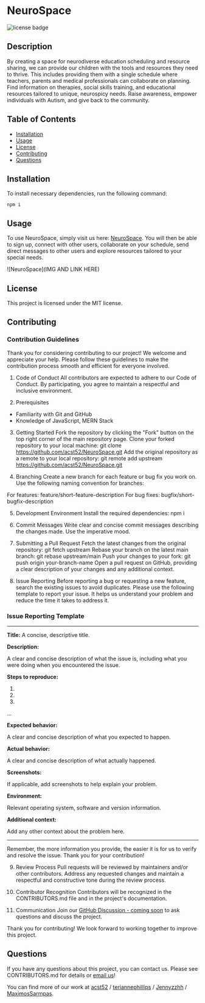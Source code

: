 # NeuroSpace
![license badge](https://img.shields.io/badge/license-MIT-brightgreen)

## Description

By creating a space for neurodiverse education scheduling and resource sharing, we can provide our children with the tools and resources they need to thrive. This includes providing them with a single schedule where teachers, parents and medical professionals can collaborate on planning. Find information on therapies, social skills training, and educational resources tailored to unique, neurospicy needs. Raise awareness, empower individuals with Autism, and give back to the community.

## Table of Contents

* [Installation](#installation)
* [Usage](#usage)
* [License](#license)
* [Contributing](#contributing)
* [Questions](#questions)

## Installation

To install necessary dependencies, run the following command:
```
npm i
```

## Usage

To use NeuroSpace, simply visit us here: [NeuroSpace](https://group-1-project-3.herokuapp.com/). You will then be able to sign up, connect with other users, collaborate on your schedule, send direct messages to other users and explore resources tailored to your special needs.

![NeuroSpace](IMG AND LINK HERE)

## License

This project is licensed under the MIT license.

## Contributing

### Contribution Guidelines

Thank you for considering contributing to our project! We welcome and appreciate your help. Please follow these guidelines to make the contribution process smooth and efficient for everyone involved.

1. Code of Conduct
All contributors are expected to adhere to our Code of Conduct. By participating, you agree to maintain a respectful and inclusive environment.

2. Prerequisites
- Familiarity with Git and GitHub
- Knowledge of JavaScript, MERN Stack

3. Getting Started
Fork the repository by clicking the "Fork" button on the top right corner of the main repository page.
Clone your forked repository to your local machine: git clone <https://github.com/acst52/NeuroSpace.git>
Add the original repository as a remote to your local repository: git remote add upstream <https://github.com/acst52/NeuroSpace.git>

4. Branching
Create a new branch for each feature or bug fix you work on. Use the following naming convention for branches:

For features: feature/short-feature-description
For bug fixes: bugfix/short-bugfix-description

5. Development Environment
Install the required dependencies: npm i

6. Commit Messages
Write clear and concise commit messages describing the changes made. Use the imperative mood.

7. Submitting a Pull Request
Fetch the latest changes from the original repository: git fetch upstream
Rebase your branch on the latest main branch: git rebase upstream/main
Push your changes to your fork: git push origin your-branch-name
Open a pull request on GitHub, providing a clear description of your changes and any additional context.

8. Issue Reporting
Before reporting a bug or requesting a new feature, search the existing issues to avoid duplicates. Please use the following template to report your issue. It helps us understand your problem and reduce the time it takes to address it.

### Issue Reporting Template

---

**Title:** A concise, descriptive title.

**Description:**

A clear and concise description of what the issue is, including what you were doing when you encountered the issue.

**Steps to reproduce:**

1.
2.
3.
...

**Expected behavior:**

A clear and concise description of what you expected to happen.

**Actual behavior:**

A clear and concise description of what actually happened.

**Screenshots:**

If applicable, add screenshots to help explain your problem.

**Environment:**

Relevant operating system, software and version information.

**Additional context:**

Add any other context about the problem here.

---

Remember, the more information you provide, the easier it is for us to verify and resolve the issue. Thank you for your contribution!

9. Review Process
Pull requests will be reviewed by maintainers and/or other contributors. Address any requested changes and maintain a respectful and constructive tone during the review process.

10. Contributor Recognition
Contributors will be recognized in the CONTRIBUTORS.md file and in the project's documentation.

11. Communication
Join our [GitHub Discussion - coming soon]() to ask questions and discuss the project.

Thank you for contributing! We look forward to working together to improve this project.

## Questions

If you have any questions about this project, you can contact us. Please see CONTRIBUTORS.md for details or [email us](mailto:acst52@gmail.com)!

You can find more of our work at [acst52](https://github.com/acst52/) / [teriannephillips](https://github.com/teriannephillips) / [Jennyzzhh](https://github.com/Jennyzzhh) / [MaximosSarmpas](https://github.com/MaximosSarmpas).
